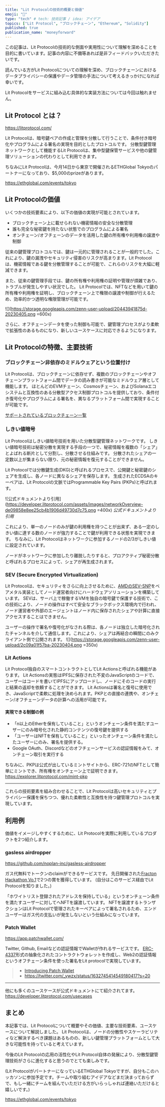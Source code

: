 ```yaml
---
title: "Lit Protocolの技術的概要と価値"
emoji: "💨"
type: "tech" # tech: 技術記事 / idea: アイデア
topics: ["Lit Protocol", "ブロックチェーン", "Ethereum", "Solidity"]
published: true
publication_name: "moneyforward"
---
```


この記事は、Lit Protocolの技術的な側面や実用性について理解を深めることを目的に書いています。記事の内容に不備等あれば是非フィードバックいただきたいです。

読んでいる方がLit Protocolについての理解を深め、ブロックチェーンにおけるデータプライバシーの保護やデータ管理の手法について考えるきっかけになれば幸いです。

Lit Protocolをサービスに組み込む具体的な実装方法については今回は触れません。

## Lit Protocol とは？

https://litprotocol.com/

Lit Protocolは、暗号鍵ペアの作成と管理を分散して行うことで、条件付き暗号化やプログラムによる署名の実現を目的としたプロトコルです。
分散型鍵管理ネットワークとして機能するLit Protocolは、集中型鍵保管サービスや他の鍵管理ソリューションの代わりとして利用できます。

ちなみにLit Protocolは、今月14日から東京で開催されるETHGlobal Tokyoのパートナーになっており、$5,000のprizeがあります。

https://ethglobal.com/events/tokyo

## Lit Protocolの価値

いくつかの技術要素により、以下の価値の実現が可能とされています。

- ブロックチェーン上に載せられない機密情報の安全な分散管理
- 誰も完全な秘密鍵を持たない状態でのプログラムによる署名
- オンチェーン/オフチェーンのデータを活用した鍵の所有権や利用権の譲渡や制御

従来の鍵管理プロトコルでは、鍵は一元的に管理されることが一般的でした。これにより、鍵の漏洩やセキュリティ侵害のリスクが高まります。Lit Protocolは、機密情報である鍵を分散管理することが可能で、これらのリスクを大幅に軽減できます。

また、従来の鍵管理手段では、鍵の所有権や利用権の証明や管理が煩雑であり、トラブルが発生しやすい状況でした。
Lit Protocolでは、NFTなどを用いて鍵の所有権や利用権を証明し、ブロックチェーン上で権限の譲渡や制御が行えるため、効率的かつ透明な権限管理が可能です。

![](https://storage.googleapis.com/zenn-user-upload/20443941875d-20230405.png =600x)

さらに、オフチェーンデータを使った制御も可能で、鍵管理プロセスがより柔軟で拡張性のあるものになり、新しいユースケースに対応できるようになります。

## Lit Protocolの特徴、主要技術
### ブロックチェーン非依存のミドルウェアという位置付け
Lit Protocolは、ブロックチェーンに依存せず、複数のブロックチェーンやオフチェーンプラットフォーム間でデータの読み書きが可能なミドルウェア層として機能します。
ほとんどのEVMチェーン、Cosmosチェーン、およびSolanaエコシステムと互換性のある分散型アクセス制御プロトコルを提供しており、条件付き復号化やプログラムによる署名を、異なるプラットフォーム間で実現することが可能です。

[サポートされているブロックチェーン一覧](https://developer.litprotocol.com/resources/supportedchains/)

### しきい値暗号
Lit Protocolはしきい値暗号技術を用いた分散型鍵管理ネットワークです。
しきい値暗号技術は秘密分散を実現する手段の一つで、秘密情報を複数の「シェア」とよばれる断片として分割し、分散させる仕組みです。
分散されたシェアの一定数以上が集まらない限り、元の秘密情報を復元することができません。

Lit Protocolでは分散鍵生成(DKG)と呼ばれるプロセスで、公開鍵と秘密鍵のシェアを生成し、各ノードに異なるシェアを保存します。
生成されたECDSAのキーペアは、Lit Protocolの文脈ではProgrammable Key Pairs (PKPs)と呼ばれます。

![公式ドキュメントより引用](https://developer.litprotocol.com/assets/images/networkOverview-de09858e8ee25cb4b1906d49730d7c75.png =400x)
*公式ドキュメントより引用*

これにより、単一のノードのみが鍵の利用権を持つことが出来ず、ある一定のしきい値に達する数のノードが強力することで鍵が利用できる状態を実現できます。
ちなみに、Lit Protocolはネットワークに参加するノードの2/3がしきい値に設定されています。

ノードがネットワークに参加したり離脱したりすると、プロアクティブ秘密分散と呼ばれるプロセスによって、シェアが再生成されます。

### SEV (Secure Encrypted Virtualization)
Lit Protocolは、セキュリティをさらに向上させるために、[AMDのSEV-SNP](https://www.amd.com/system/files/TechDocs/SEV-SNP-strengthening-vm-isolation-with-integrity-protection-and-more.pdf)をベアメタル実装としてノード運営者向けにハードウェアソリューションを構築しています。
SEVは、サーバ上で稼働するVMを独自の暗号鍵で保護する技術で、この技術により、ノードの操作はすべて安全なブラックボックス環境内で行われ、ノード運営者や外部のエージェントはノード内に保存されたシェアや計算に直接アクセスすることはできません。

ユーザーの操作で署名や復号化がなされる際は、各ノードは独立した暗号化されたチャンネルを介して通信します。これにより、シェアは再結合の瞬間にのみクライアント側で公開されます。
![](https://storage.googleapis.com/zenn-user-upload/2c09a01f57ba-20230404.png =350x)

### Lit Actions
Lit Protocol独自のスマートコントラクトとしてLit Actionsと呼ばれる機能があります。
Lit Actionsの実態はIPFSに保存された不変のJavaScriptのコードで、ユーザーはコードを書いてIPFSにアップロードし、ノードにそのコードの実行と結果の返却を依頼することができます。
Lit Actionsは署名と復号に使用でき、JavaScriptで柔軟に処理を決められます。PKPとの直接の連携や、オンチェーン/オフチェーンデータの計算への活用が可能です。

#### 実現できる制御の例
- 「n以上のEtherを保有していること」というオンチェーン条件を満たすユーザーにのみ暗号化された静的コンテンツの復号鍵を提供する
- 「ユーザーはNFTを保有していること」といったオンチェーン条件を満たしたユーザーにのみ、署名を提供する。
- Google OAuth、Discordなどのオフチェーンサービスの認証情報をみて、オンチェーン取引を実行する

ちなみに、PKPは公式が出しているミントサイトから、ERC-721のNFTとして簡単にミントでき、所有権をオンチェーン上で証明できます。
https://explorer.litprotocol.com/mint-pkp

-----

これらの技術要素を組み合わせることで、Lit Protocolは高いセキュリティとプライバシー保護を保ちつつ、優れた柔軟性と互換性を持つ鍵管理プロトコルを実現しています。

## 利用例
価値をイメージしやすくするために、Lit Protocolを実際に利用しているプロダクトを2つ紹介します。

### gasless airdropper
https://github.com/noplan-inc/gasless-airdropper

ガス代無料でトークンのclaimができるサービスです。
先日開催された[Fracton Hackathon Vo.1](https://fracton-hackathon.studio.site/)で2つの賞を獲得しています。
(自分はこのサービス経由でLit Protocolを知りました。)

「ホワイトリスト登録されたアドレスを保持している」というオンチェーン条件を満たすユーザーに対してへNFTを譲渡しています。
NFTを譲渡するトランザクションはLit Protocolで管理されたキーペアによって署名されるため、エンドユーザーはガス代の支払いが発生しないという仕組みになっています。

### Patch Wallet

https://app.patchwallet.com/

Twitter, Github, Emailなどの認証情報でWalletが作れるサービスです。
[ERC-4337](https://eips.ethereum.org/EIPS/eip-4337)形式の抽象化されたコントラクトウォレットを作成し、Web2の認証情報というオフチェーン条件を使った署名をLit protocolで実現しています。

> - [Introducing Patch Wallet](https://launch.mirror.xyz/Kwb5Cx_Uj0rrTtR-pnJT0WrVBYa_X-iVpEb1x7SSPNE)
> - https://twitter.com/_ywzx/status/1632745414549180417?s=20

-----

他にも多くのユースケースが公式ドキュメントにて紹介されてます。
https://developer.litprotocol.com/usecases

## まとめ

本記事では、Lit Protocolについて概要やその価値、主要な技術要素、ユースケースについて解説しました。
Lit Protocolは、ノードの分散性やスケーラビリティなど解決するべき課題はあるものの、新しい鍵管理プラットフォームとして大きな可能性を持っていると考えています。

今後のLit Protocolの応用の活性化やLit Protocol自体の発展により、分散型鍵管理技術がさらに進化すると思うのでとても楽しみです。

(Lit ProtocolがパートナーになっているETHGlobal Tokyoですが、自分もこのハッカソンに参加予定です。チームや取り組むアイデアなどまだ決まっておらずで、もし一緒にチームを組んでいただける方がいらっしゃれば連絡いただけると嬉しいです。)

https://ethglobal.com/events/tokyo
